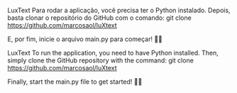 LuxText
Para rodar a aplicação, você precisa ter o Python instalado. Depois, basta clonar o repositório do GitHub com o comando:
git clone https://github.com/marcosaol/luXtext


E, por fim, inicie o arquivo main.py para começar! 🚀🐍

LuxText
To run the application, you need to have Python installed. Then, simply clone the GitHub repository with the command:
git clone https://github.com/marcosaol/luXtext


Finally, start the main.py file to get started! 🚀🐍
